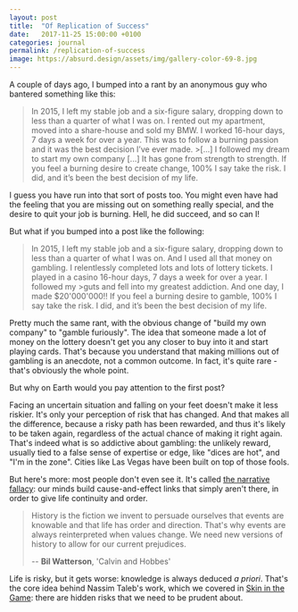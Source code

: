 ```yaml
---
layout: post
title:  "Of Replication of Success"
date:   2017-11-25 15:00:00 +0100
categories: journal
permalink: /replication-of-success
image: https://absurd.design/assets/img/gallery-color-69-8.jpg
---
```

A couple of days ago, I bumped into a rant by an anonymous guy who bantered something like this:

>In 2015, I left my stable job and a six-figure salary, dropping down to less than a quarter of what I was on. I rented out my apartment, moved into a share-house and sold my BMW. I worked 16-hour days, 7 days a week for over a year. This was to follow a burning passion and it was the best decision I’ve ever made. >[...] I followed my dream to start my own company [...] It has gone from strength to strength.
>If you feel a burning desire to create change, 100% I say take the risk. I did, and it’s been the best decision of my life.

I guess you have run into that sort of posts too. You might even have had the feeling that you are missing out on something really special, and the desire to quit your job is burning. Hell, he did succeed, and so can I!

But what if you bumped into a post like the following:

>In 2015, I left my stable job and a six-figure salary, dropping down to less than a quarter of what I was on. And I used all that money on gambling. I relentlessly completed lots and lots of lottery tickets. I played in a casino 16-hour days, 7 days a week for over a year. I followed my >guts and fell into my greatest addiction. And one day, I made $20'000'000!!
>If you feel a burning desire to gamble, 100% I say take the risk. I did, and it’s been the best decision of my life.


Pretty much the same rant, with the obvious change of "build my own company" to "gamble furiously". The idea that someone made a lot of money on the lottery doesn't get you any closer to buy into it and start playing cards. That's because you understand that making millions out of gambling is an anecdote, not a common outcome. In fact, it's quite rare - that's obviously the whole point.

But why on Earth would you pay attention to the first post?

Facing an uncertain situation and falling on your feet doesn't make it less riskier. It's only your perception of risk that has changed. And that makes all the difference, because a risky path has been rewarded, and thus it's likely to be taken again, regardless of the actual chance of making it right again. That's indeed what is so addictive about gambling: the unlikely reward, usually tied to a false sense of expertise or edge, like "dices are hot", and "I'm in the zone". Cities like Las Vegas have been built on top of those fools.

But here's more: most people don't even see it. It's called [the narrative fallacy](https://fs.blog/2016/04/narrative-fallacy/): our minds build cause-and-effect links that simply aren't there, in order to give life continuity and order.

> History is the fiction we invent to persuade ourselves that events are knowable and that life has order and direction. That's why events are always reinterpreted when values change. We need new versions of history to allow for our current prejudices.
>
> -- __Bil Watterson__, 'Calvin and Hobbes'

Life is risky, but it gets worse: knowledge is always deduced *a priori*. That's the core idea behind Nassim Taleb's work, which we covered in [Skin in the Game](/skin-in-the-game): there are hidden risks that we need to be prudent about.
